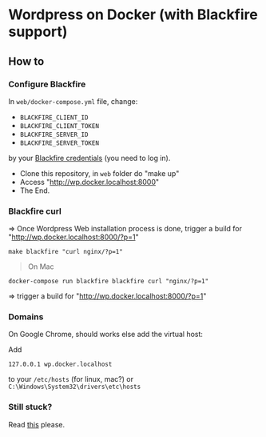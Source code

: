 # Wordpress on Docker (with Blackfire support)

## How to

### Configure Blackfire

In `web/docker-compose.yml` file, change:

* `BLACKFIRE_CLIENT_ID`
* `BLACKFIRE_CLIENT_TOKEN`
* `BLACKFIRE_SERVER_ID`
* `BLACKFIRE_SERVER_TOKEN`

by your [Blackfire credentials](https://blackfire.io/my/settings/credentials) (you need to log in).


* Clone this repository, in `web` folder do "make up"
* Access "http://wp.docker.localhost:8000"
* The End.


### Blackfire curl

=> Once Wordpress Web installation process is done, trigger a build for "http://wp.docker.localhost:8000/?p=1"

```
make blackfire "curl nginx/?p=1"
```

> On Mac

```
docker-compose run blackfire blackfire curl "nginx/?p=1"
```

=> trigger a build for "http://wp.docker.localhost:8000/?p=1"

### Domains

On Google Chrome, should works else add the virtual host:

Add 
```
127.0.0.1 wp.docker.localhost
```

to your `/etc/hosts` (for linux, mac?) or `C:\Windows\System32\drivers\etc\hosts`

### Still stuck?

Read [this](https://wodby.com/docs/stacks/wordpress/local/#usage) please.
